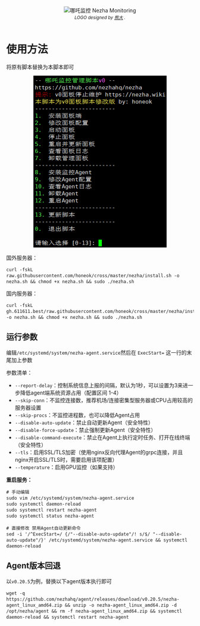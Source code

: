 <div align="center">
  <br>
  <img width="360" style="max-width:80%" src="https://raw.githubusercontent.com/nezhahq/nezha/master/.github/brand.svg" title="哪吒监控 Nezha Monitoring">
  <br>
  <small><i>LOGO designed by <a href="https://xio.ng" target="_blank">熊大</a> .</i></small>
  <br><br>
</div>

# 使用方法

将原有脚本替换为本脚本即可

<p align="center">
    <img src="assets/nezha.png" alt="Image">
</p>

国外服务器：
```shell
curl -fskL raw.githubusercontent.com/honeok/cross/master/nezha/install.sh -o nezha.sh && chmod +x nezha.sh && sudo ./nezha.sh
```
国内服务器：
```shell
curl -fskL gh.611611.best/raw.githubusercontent.com/honeok/cross/master/nezha/install.sh -o nezha.sh && chmod +x nezha.sh && sudo ./nezha.sh
```

## 运行参数

编辑`/etc/systemd/system/nezha-agent.service`然后在 `ExecStart=` 这一行的末尾加上参数

参数清单：

- `--report-delay`：控制系统信息上报的间隔，默认为1秒，可以设置为3来进一步降低agent端系统资源占用（配置区间 1-4）
- `--skip-conn`：不监控连接数，推荐机场/连接密集型服务器或CPU占用较高的服务器设置
- `--skip-procs`：不监控进程数，也可以降低Agent占用
- `--disable-auto-update`：禁止自动更新Agent（安全特性）
- `--disable-force-update`：禁止强制更新Agent（安全特性）
- `--disable-command-execute`：禁止在Agent上执行定时任务、打开在线终端（安全特性）
- `--tls`：启用SSL/TLS加密（使用nginx反向代理Agent的grpc连接，并且nginx开启SSL/TLS时，需要启用该项配置）
- `--temperature`：启用GPU监控（如果支持）

**重启服务：**

```shell
# 手动编辑
sudo vim /etc/systemd/system/nezha-agent.service
sudo systemctl daemon-reload
sudo systemctl restart nezha-agent
sudo systemctl status nezha-agent

# 直接修改 禁用Agent自动更新命令
sed -i '/^ExecStart=/ {/"--disable-auto-update"/! s/$/ "--disable-auto-update"/}' /etc/systemd/system/nezha-agent.service && systemctl daemon-reload
```

## Agent版本回退

以`v0.20.5`为例，替换以下agent版本执行即可

```shell
wget -q https://github.com/nezhahq/agent/releases/download/v0.20.5/nezha-agent_linux_amd64.zip && unzip -o nezha-agent_linux_amd64.zip -d /opt/nezha/agent && rm -f nezha-agent_linux_amd64.zip && systemctl daemon-reload && systemctl restart nezha-agent
```
